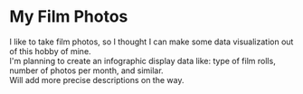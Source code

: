 # My Film Photos

I like to take film photos, so I thought I can make some data visualization out of this hobby of mine.  
I'm planning to create an infographic display data like: type of film rolls, number of photos per month, and similar.  
Will add more precise descriptions on the way.